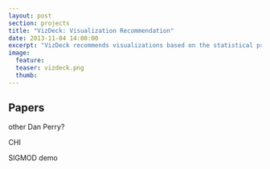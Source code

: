 ```yaml
---
layout: post
section: projects
title: "VizDeck: Visualization Recommendation"
date: 2013-11-04 14:00:00
excerpt: "VizDeck recommends visualizations based on the statistical properties of the data tempered by perception heuristics.  Dashboards are assembled through a card-game UI."
image:
  feature:
  teaser: vizdeck.png
  thumb:
---
```


## Papers

other Dan Perry?

CHI

SIGMOD demo
